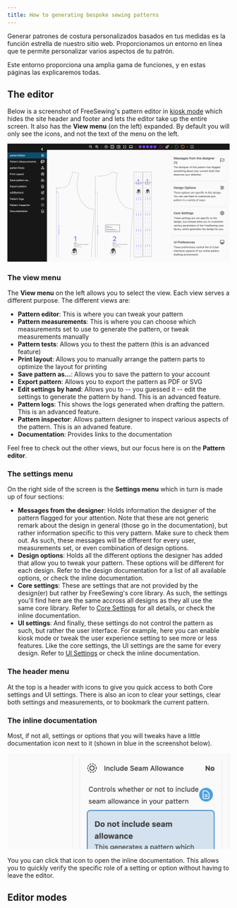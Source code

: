 ```yaml
---
title: How to generating bespoke sewing patterns
---
```


Generar patrones de costura personalizados basados en tus medidas es la función estrella de nuestro sitio web. Proporcionamos un entorno en línea que te permite personalizar varios aspectos de tu patrón.

Este entorno proporciona una amplia gama de funciones, y en estas páginas las explicaremos todas.

<ControlTip />

## The editor

Below is a screenshot of FreeSewing's pattern editor in [kiosk mode](/docs/about/site/draft/ui-settings/kiosk) which hides the site header and footer and lets the editor take up the entire screen. It also has the **View menu** (on the left) expanded. By default you will only see the icons, and not the text of the menu on the left.

![Screenshot of FreeSewing's pattern editor](editor.png "Screenshot of Freesewing's pattern editor")

### The view menu

The **View menu** on the left allows you to select the view. Each view serves a different purpose. The different views are:

- **Pattern editor**: This is where you can tweak your pattern
- **Pattern measurements**: This is where you can choose which measurements set to use to generate the pattern, or tweak measurements manually
- **Pattern tests**: Allows you to thest the pattern (this is an advanced feature)
- **Print layout**: Allows you to manually arrange the pattern parts to optimize the layout for printing
- **Save pattern as...**: Allows you to save the pattern to your account
- **Export pattern**: Allows you to export the pattern as PDF or SVG
- **Edit settings by hand**: Allows you to -- you guessed it -- edit the settings to generate the pattern by hand. This is an advanced feature.
- **Pattern logs**: This shows the logs generated when drafting the pattern. This is an advanced feature.
- **Pattern inspector**: Allows pattern designer to inspect various aspects of the pattern. This is an advaned feature.
- **Documentation**: Provides links to the documentation

Feel free to check out the other views, but our focus here is on the **Pattern editor**.

### The settings menu

On the right side of the screen is the **Settings menu** which in turn is made up of four sections:

- **Messages from the designer**: Holds information the designer of the pattern flagged for your attention. Note that these are not generic remark about the design in general (those go in the documentation), but rather information specific to this very pattern. Make sure to check them out. As such, these messages will be different for every user, measurements set, or even combination of design options.
- **Design options**: Holds all the different options the designer has added that allow you to tweak your pattern. These options will be different for each design. Refer to the design documentation for a list of all available options, or check the inline documentation.
- **Core settings**: These are settings that are not provided by the design(er) but rather by FreeSewing's core library. As such, the settings you'll find here are the same accross all designs as they all use the same core library. Refer to [Core Settings](/docs/about/site/draft/core-settings) for all details, or check the inline documentation.
- **UI settings**: And finally, these settings do not control the pattern as such, but rather the user interface. For example, here you can enable kiosk mode or tweak the user experience setting to see more or less features. Like the core settings, the UI settings are the same for every design. Refer to [UI Settings](/docs/about/site/draft/ui-settings) or check the inline documentation.

### The header menu

At the top is a header with icons to give you quick access to both Core settings and UI settings. There is also an icon to clear your settings, clear both settings and measurements, or to bookmark the current pattern.

### The inline documentation

Most, if not all, settings or options that you will tweaks have a little documentation icon next to it (shown in blue in the screenshot below).

![Screenshot of the docs icon](docs.png)

You you can click that icon to open the inline documentation. This allows you to quickly verify the specific role of a setting or option without having to leave the editor.

## Editor modes


